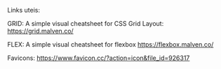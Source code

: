 Links uteis: 

GRID: A simple visual cheatsheet for CSS Grid Layout:
https://grid.malven.co/


FLEX: A simple visual cheatsheet for flexbox
https://flexbox.malven.co/

Favicons: 
https://www.favicon.cc/?action=icon&file_id=926317
